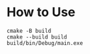 # How to Use

   ```
   cmake -B build
   cmake --build build
   build/bin/Debug/main.exe
   ```



